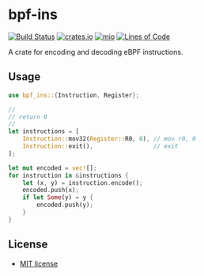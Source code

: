 # bpf-ins
[![Build Status](https://github.com/arcjustin/bpf-ins/workflows/build/badge.svg)](https://github.com/arcjustin/bpf-ins/actions?query=workflow%3Abuild)
[![crates.io](https://img.shields.io/crates/v/bpf-ins.svg)](https://crates.io/crates/bpf-ins)
[![mio](https://docs.rs/bpf-ins/badge.svg)](https://docs.rs/bpf-ins/)
[![Lines of Code](https://tokei.rs/b1/github/arcjustin/bpf-ins?category=code)](https://tokei.rs/b1/github/arcjustin/bpf-ins?category=code)

A crate for encoding and decoding eBPF instructions.

## Usage

```rust
use bpf_ins::{Instruction, Register};

//
// return 0
//
let instructions = [
    Instruction::mov32(Register::R0, 0), // mov r0, 0
    Instruction::exit(),                 // exit
];

let mut encoded = vec![];
for instruction in &instructions {
    let (x, y) = instruction.encode();
    encoded.push(x);
    if let Some(y) = y {
        encoded.push(y);
    }
}
```

## License

* [MIT license](http://opensource.org/licenses/MIT)
